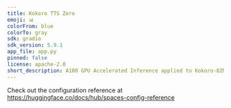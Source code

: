 ```yaml
---
title: Kokoro TTS Zero
emoji: 📊
colorFrom: blue
colorTo: gray
sdk: gradio
sdk_version: 5.9.1
app_file: app.py
pinned: false
license: apache-2.0
short_description: A100 GPU Accelerated Inference applied to Kokoro-82M TTS
---
```


Check out the configuration reference at https://huggingface.co/docs/hub/spaces-config-reference
